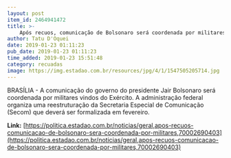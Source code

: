 ```yaml
---
layout: post
item_id: 2464941472
title: >-
    Após recuos, comunicação de Bolsonaro será coordenada por militares
author: Tatu D'Oquei
date: 2019-01-23 01:11:23
pub_date: 2019-01-23 01:11:23
time_added: 2019-01-23 15:51:48
category: recuadas
image: https://img.estadao.com.br/resources/jpg/4/1/1547505205714.jpg
---
```


BRASÍLIA - A comunicação do governo do presidente Jair Bolsonaro será coordenada por militares vindos do Exército. A administração federal organiza uma reestruturação da Secretaria Especial de Comunicação (Secom) que deverá ser formalizada em fevereiro.

**Link:** [https://politica.estadao.com.br/noticias/geral,apos-recuos-comunicacao-de-bolsonaro-sera-coordenada-por-militares,70002690403](https://politica.estadao.com.br/noticias/geral,apos-recuos-comunicacao-de-bolsonaro-sera-coordenada-por-militares,70002690403)

